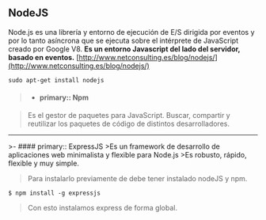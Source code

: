  NodeJS
-------------

 Node.js es una librería y entorno de ejecución de E/S dirigida por eventos y por lo tanto asíncrona que se ejecuta sobre el intérprete de JavaScript creado por Google V8.
**Es un entorno Javascript del lado del servidor, basado en eventos.**
[http://www.netconsulting.es/blog/nodejs/](http://www.netconsulting.es/blog/nodejs/)

```
sudo apt-get install nodejs
```

>- #### primary::  Npm

> Es el gestor de paquetes para JavaScript. Buscar, compartir y reutilizar los paquetes de código de distintos desarrolladores.
 

<hr />
>- #### primary:: ExpressJS
>Es un framework de desarrollo de aplicaciones web minimalista y flexible para Node.js
>Es robusto, rápido, flexible y muy simple.

> Para instalarlo previamente de debe tener instalado nodeJS y npm.
>
```
$ npm install -g expressjs
```
>Con esto instalamos express de forma global.
